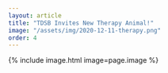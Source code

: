 ```yaml
---
layout: article
title: "TDSB Invites New Therapy Animal!"
image: "/assets/img/2020-12-11-therapy.png"
order: 4
---
```


{% include image.html image=page.image %}
